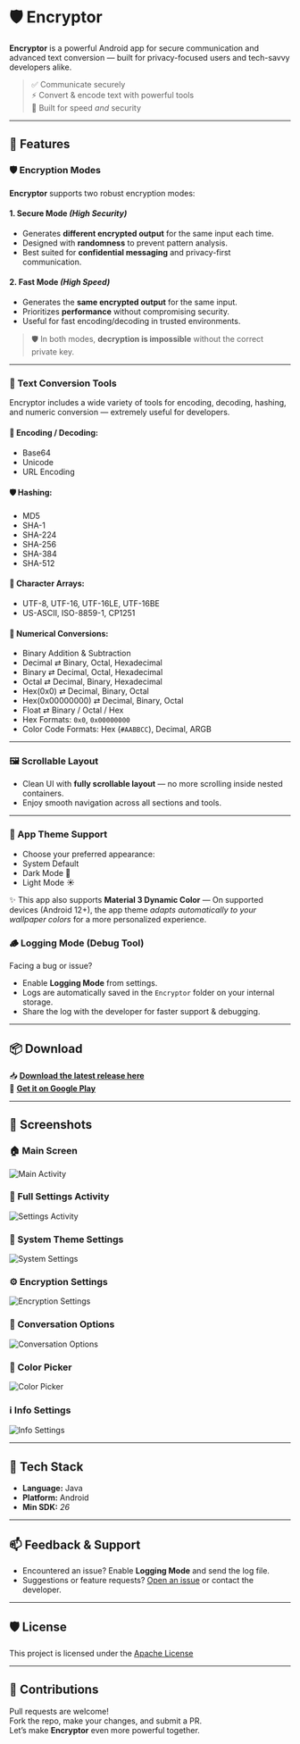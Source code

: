 # 🛡️ Encryptor

**Encryptor** is a powerful Android app for secure communication and advanced text conversion — built for privacy-focused users and tech-savvy developers alike.

> ✅ Communicate securely  
> ⚡ Convert & encode text with powerful tools  
> 🎯 Built for speed *and* security  

---

## 🚀 Features

### 🛡️ Encryption Modes

**Encryptor** supports two robust encryption modes:

#### 1. **Secure Mode** *(High Security)*
- Generates **different encrypted output** for the same input each time.
- Designed with **randomness** to prevent pattern analysis.
- Best suited for **confidential messaging** and privacy-first communication.

#### 2. **Fast Mode** *(High Speed)*
- Generates the **same encrypted output** for the same input.
- Prioritizes **performance** without compromising security.
- Useful for fast encoding/decoding in trusted environments.

> 🛡️ In both modes, **decryption is impossible** without the correct private key.

---

### 🔧 Text Conversion Tools

Encryptor includes a wide variety of tools for encoding, decoding, hashing, and numeric conversion — extremely useful for developers.

#### 🧬 Encoding / Decoding:
- Base64
- Unicode
- URL Encoding

#### 🛡️ Hashing:
- MD5
- SHA-1
- SHA-224
- SHA-256
- SHA-384
- SHA-512

#### 🧾 Character Arrays:
- UTF-8, UTF-16, UTF-16LE, UTF-16BE  
- US-ASCII, ISO-8859-1, CP1251

#### 🔢 Numerical Conversions:
- Binary Addition &amp; Subtraction
- Decimal ⇄ Binary, Octal, Hexadecimal
- Binary ⇄ Decimal, Octal, Hexadecimal
- Octal ⇄ Decimal, Binary, Hexadecimal
- Hex(0x0) ⇄ Decimal, Binary, Octal
- Hex(0x00000000) ⇄ Decimal, Binary, Octal  
- Float ⇄ Binary / Octal / Hex  
- Hex Formats: `0x0`, `0x00000000`  
- Color Code Formats: Hex (`#AABBCC`), Decimal, ARGB

---

### 🖼️ Scrollable Layout

- Clean UI with **fully scrollable layout** — no more scrolling inside nested containers.  
- Enjoy smooth navigation across all sections and tools.

---

### 🎨 App Theme Support

- Choose your preferred appearance:
- System Default
- Dark Mode 🌙
- Light Mode ☀️

✨ This app also supports **Material 3 Dynamic Color** —
On supported devices (Android 12+), the app theme *adapts automatically to your wallpaper colors* for a more personalized experience.

### 🪵 Logging Mode (Debug Tool)

Facing a bug or issue?

- Enable **Logging Mode** from settings.  
- Logs are automatically saved in the `Encryptor` folder on your internal storage.  
- Share the log with the developer for faster support & debugging.

---

## 📦 Download

📥 **[Download the latest release here](https://github.com/ShafiqulIslamShamim/Encryptor/releases/tag/v3.5)**  
📲 **[Get it on Google Play](https://play.google.com/store/apps/details?id=com.decryptor.encryptor)**

---

## 📸 Screenshots

### 🏠 Main Screen
![Main Activity](https://github.com/ShafiqulIslamShamim/Encryptor/blob/main/screenshots/Main_activity.jpg)

### 🧩 Full Settings Activity
![Settings Activity](https://github.com/ShafiqulIslamShamim/Encryptor/blob/main/screenshots/settingsActivity.jpg)

### 📱 System Theme Settings
![System Settings](https://github.com/ShafiqulIslamShamim/Encryptor/blob/main/screenshots/SystemSettings.jpg)

### ⚙️ Encryption Settings
![Encryption Settings](https://github.com/ShafiqulIslamShamim/Encryptor/blob/main/screenshots/SettingsEncryption.jpg)

### 💬 Conversation Options
![Conversation Options](https://github.com/ShafiqulIslamShamim/Encryptor/blob/main/screenshots/ConversationOptions.jpg)

### 🎨 Color Picker
![Color Picker](https://github.com/ShafiqulIslamShamim/Encryptor/blob/main/screenshots/ColorPicker.jpg)

### ℹ️ Info Settings
![Info Settings](https://github.com/ShafiqulIslamShamim/Encryptor/blob/main/screenshots/SettingsInfo.jpg)

---

## 🔧 Tech Stack

- **Language:** Java
- **Platform:** Android  
- **Min SDK:** *26*

---

## 📫 Feedback & Support

- Encountered an issue? Enable **Logging Mode** and send the log file.
- Suggestions or feature requests? [Open an issue](https://github.com/ShafiqulIslamShamim/Encryptor/issues) or contact the developer.

---

## 🛡️ License

This project is licensed under the [Apache License](LICENSE)

---

## 🙌 Contributions

Pull requests are welcome!  
Fork the repo, make your changes, and submit a PR.  
Let’s make **Encryptor** even more powerful together.
